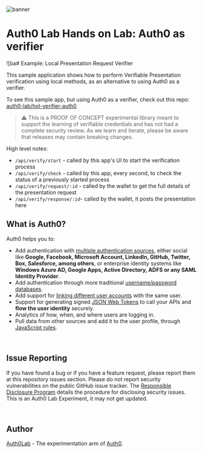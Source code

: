 ![banner](https://cdn.auth0.com/website/octo/sdkvr/readme-banner.png)

# Auth0 Lab Hands on Lab: Auth0 as verifier

![ba# Example: Local Presentation Request Verifier

This sample application shows how to perform Verifiable Presentation verification using local methods, as an alternative to using Auth0 as a verifier. 

To see this sample app, but using Auth0 as a verifier, check out this repo:
[auth0-lab/hol-verifier-auth0](https://github.com/auth0-lab/hol-verifier-auth0)

> :warning: This is a PROOF OF CONCEPT experimental library meant to support the learning of verifiable credentials and has not had a complete security review. As we learn and iterate, please be aware that releases may contain breaking changes.

High level notes:

- `/api/verify/start` - called by this app's UI to start the verification process
- `/api/verify/check` - called by this app, every second, to check the status of a previously started process
- `/api/verify/request/:id` - called by the wallet to get the full details of the presentation request
- `/api/verify/response/:id`- called by the wallet, it posts the presentation here

## What is Auth0?

Auth0 helps you to:

* Add authentication with [multiple authentication sources](https://auth0.com/docs/identityproviders), either social like **Google, Facebook, Microsoft Account, LinkedIn, GitHub, Twitter, Box, Salesforce, among others**, or enterprise identity systems like **Windows Azure AD, Google Apps, Active Directory, ADFS or any SAML Identity Provider**.
* Add authentication through more traditional [username/password databases](https://auth0.com/docs/connections/database/custom-db).
* Add support for [linking different user accounts](https://auth0.com/docs/link-accounts) with the same user.
* Support for generating signed [JSON Web Tokens](https://auth0.com/docs/jwt) to call your APIs and **flow the user identity** securely.
* Analytics of how, when, and where users are logging in.
* Pull data from other sources and add it to the user profile, through [JavaScript rules](https://auth0.com/docs/rules/current).

</br>

## Issue Reporting

If you have found a bug or if you have a feature request, please report them at this repository issues section. Please do not report security vulnerabilities on the public GitHub issue tracker. The [Responsible Disclosure Program](https://auth0.com/whitehat) details the procedure for disclosing security issues. This is an Auth0 Lab Experiment, it may not get updated.

</br>

## Author

[Auth0Lab](https://github.com/auth0-lab) - The experimentation arm of [Auth0](https://auth0.com/).

</br>
